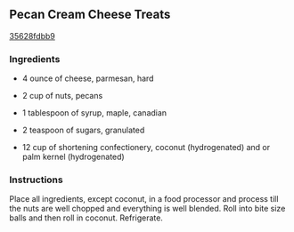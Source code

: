 ## Pecan Cream Cheese Treats

[35628fdbb9](http://www.food.com/recipe/pecan-cream-cheese-treats-147799)

### Ingredients

 - 4 ounce of cheese, parmesan, hard

 - 2 cup of nuts, pecans

 - 1 tablespoon of syrup, maple, canadian

 - 2 teaspoon of sugars, granulated

 - 12 cup of shortening confectionery, coconut (hydrogenated) and or palm kernel (hydrogenated)

### Instructions

Place all ingredients, except coconut, in a food processor and process till the nuts are well chopped and everything is well blended. Roll into bite size balls and then roll in coconut. Refrigerate.